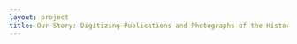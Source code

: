 ```yaml
--- 
layout: project 
title: Our Story: Digitizing Publications and Photographs of the Historically Black Atlanta University Center Institutions
---
```



